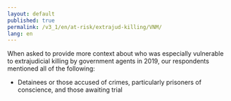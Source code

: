 ```yaml
---
layout: default
published: true
permalink: /v3_1/en/at-risk/extrajud-killing/VNM/
lang: en
---
```


When asked to provide more context about who was especially vulnerable to extrajudicial killing by government agents in 2019, our respondents mentioned all of the following:
-	Detainees or those accused of crimes, particularly prisoners of conscience, and those awaiting trial
